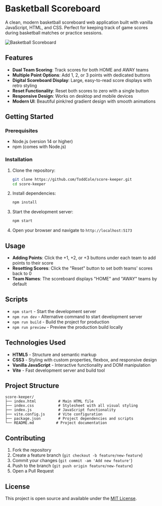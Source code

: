 # Basketball Scoreboard

A clean, modern basketball scoreboard web application built with vanilla JavaScript, HTML, and CSS. Perfect for keeping track of game scores during basketball matches or practice sessions.

![Basketball Scoreboard](https://github.com/user-attachments/assets/90594b77-b784-4753-90ab-de874a48de96)

## Features

- **Dual Team Scoring**: Track scores for both HOME and AWAY teams
- **Multiple Point Options**: Add 1, 2, or 3 points with dedicated buttons
- **Digital Scoreboard Display**: Large, easy-to-read score displays with retro styling
- **Reset Functionality**: Reset both scores to zero with a single button
- **Responsive Design**: Works on desktop and mobile devices
- **Modern UI**: Beautiful pink/red gradient design with smooth animations

## Getting Started

### Prerequisites

- Node.js (version 14 or higher)
- npm (comes with Node.js)

### Installation

1. Clone the repository:
   ```bash
   git clone https://github.com/ToddCole/score-keeper.git
   cd score-keeper
   ```

2. Install dependencies:
   ```bash
   npm install
   ```

3. Start the development server:
   ```bash
   npm start
   ```

4. Open your browser and navigate to `http://localhost:5173`

## Usage

- **Adding Points**: Click the +1, +2, or +3 buttons under each team to add points to their score
- **Resetting Scores**: Click the "Reset" button to set both teams' scores back to 0
- **Team Names**: The scoreboard displays "HOME" and "AWAY" teams by default

## Scripts

- `npm start` - Start the development server
- `npm run dev` - Alternative command to start development server
- `npm run build` - Build the project for production
- `npm run preview` - Preview the production build locally

## Technologies Used

- **HTML5** - Structure and semantic markup
- **CSS3** - Styling with custom properties, flexbox, and responsive design
- **Vanilla JavaScript** - Interactive functionality and DOM manipulation
- **Vite** - Fast development server and build tool

## Project Structure

```
score-keeper/
├── index.html          # Main HTML file
├── index.css           # Stylesheet with all visual styling
├── index.js            # JavaScript functionality
├── vite.config.js      # Vite configuration
├── package.json        # Project dependencies and scripts
└── README.md          # Project documentation
```

## Contributing

1. Fork the repository
2. Create a feature branch (`git checkout -b feature/new-feature`)
3. Commit your changes (`git commit -am 'Add new feature'`)
4. Push to the branch (`git push origin feature/new-feature`)
5. Open a Pull Request

## License

This project is open source and available under the [MIT License](LICENSE).